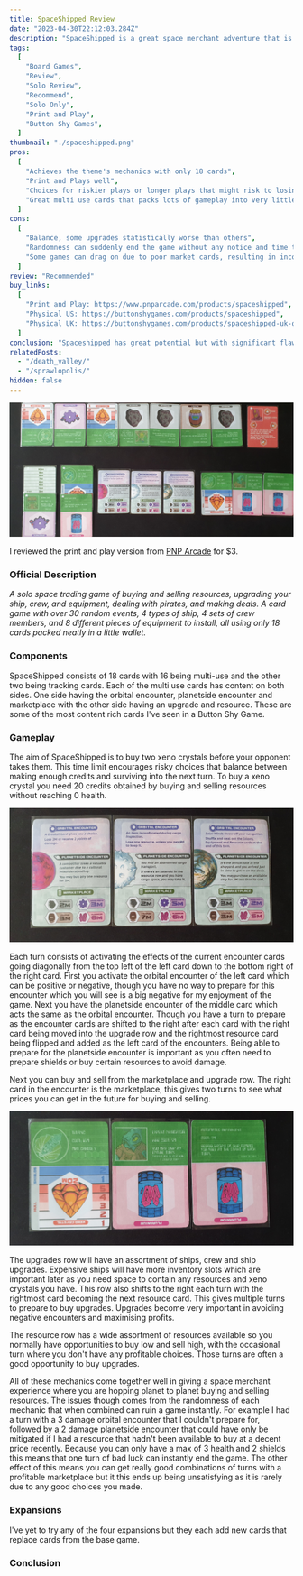 ```yaml
---
title: SpaceShipped Review
date: "2023-04-30T22:12:03.284Z"
description: "SpaceShipped is a great space merchant adventure that is let down by extreme randomness."
tags:
  [
    "Board Games",
    "Review",
    "Solo Review",
    "Recommend",
    "Solo Only",
    "Print and Play",
    "Button Shy Games",
  ]
thumbnail: "./spaceshipped.png"
pros:
  [
    "Achieves the theme's mechanics with only 18 cards",
    "Print and Plays well",
    "Choices for riskier plays or longer plays that might risk to losing to the enemy",
    "Great multi use cards that packs lots of gameplay into very little",
  ]
cons:
  [
    "Balance, some upgrades statistically worse than others",
    "Randomness can suddenly end the game without any notice and time to prepare",
    "Some games can drag on due to poor market cards, resulting in inconsistent game lengths",
  ]
review: "Recommended"
buy_links:
  [
    "Print and Play: https://www.pnparcade.com/products/spaceshipped",
    "Physical US: https://buttonshygames.com/products/spaceshipped",
    "Physical UK: https://buttonshygames.com/products/spaceshipped-uk-only",
  ]
conclusion: "Spaceshipped has great potential but with significant flaws, the game feels like a space merchant adventure with only a few cards. But the randomness really reduces the potential fun and could be easily improved with a few tweaks to the damage numbers and encounter system."
relatedPosts:
  - "/death_valley/"
  - "/sprawlopolis/"
hidden: false
---
```


![SpaceShipped](./space_full.jpg)

I reviewed the print and play version from [PNP Arcade](https://www.pnparcade.com/products/spaceshipped) for $3.

### Official Description

_A solo space trading game of buying and selling resources, upgrading your ship, crew, and equipment, dealing with pirates, and making deals. A card game with over 30 random events, 4 types of ship, 4 sets of crew members, and 8 different pieces of equipment to install, all using only 18 cards packed neatly in a little wallet._

### Components

SpaceShipped consists of 18 cards with 16 being multi-use and the other two being tracking cards. Each of the multi use cards has content on both sides. One side having the orbital encounter, planetside encounter and marketplace with the other side having an upgrade and resource. These are some of the most content rich cards I've seen in a Button Shy Game.

### Gameplay

The aim of SpaceShipped is to buy two xeno crystals before your opponent takes them. This time limit encourages risky choices that balance between making enough credits and surviving into the next turn. To buy a xeno crystal you need 20 credits obtained by buying and selling resources without reaching 0 health.

![SpaceShipped](./space_encounter.jpg)

Each turn consists of activating the effects of the current encounter cards going diagonally from the top left of the left card down to the bottom right of the right card. First you activate the orbital encounter of the left card which can be positive or negative, though you have no way to prepare for this encounter which you will see is a big negative for my enjoyment of the game. Next you have the planetside encounter of the middle card which acts the same as the orbital encounter. Though you have a turn to prepare as the encounter cards are shifted to the right after each card with the right card being moved into the upgrade row and the rightmost resource card being flipped and added as the left card of the encounters. Being able to prepare for the planetside encounter is important as you often need to prepare shields or buy certain resources to avoid damage.

Next you can buy and sell from the marketplace and upgrade row. The right card in the encounter is the marketplace, this gives two turns to see what prices you can get in the future for buying and selling.

![SpaceShipped](./space_upgrades.jpg)

The upgrades row will have an assortment of ships, crew and ship upgrades. Expensive ships will have more inventory slots which are important later as you need space to contain any resources and xeno crystals you have. This row also shifts to the right each turn with the rightmost card becoming the next resource card. This gives multiple turns to prepare to buy upgrades. Upgrades become very important in avoiding negative encounters and maximising profits.

The resource row has a wide assortment of resources available so you normally have opportunities to buy low and sell high, with the occasional turn where you don't have any profitable choices. Those turns are often a good opportunity to buy upgrades.

All of these mechanics come together well in giving a space merchant experience where you are hopping planet to planet buying and selling resources. The issues though comes from the randomness of each mechanic that when combined can ruin a game instantly. For example I had a turn with a 3 damage orbital encounter that I couldn't prepare for, followed by a 2 damage planetside encounter that could have only be mitigated if I had a resource that hadn't been available to buy at a decent price recently. Because you can only have a max of 3 health and 2 shields this means that one turn of bad luck can instantly end the game. The other effect of this means you can get really good combinations of turns with a profitable marketplace but it this ends up being unsatisfying as it is rarely due to any good choices you made.

### Expansions

I've yet to try any of the four expansions but they each add new cards that replace cards from the base game.

### Conclusion
